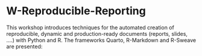 # W-Reproducible-Reporting
This workshop introduces techniques for the automated creation of reproducible, dynamic and production-ready documents (reports, slides, ....) with Python and R. The frameworks Quarto, R-Markdown and R-Sweave are presented:
